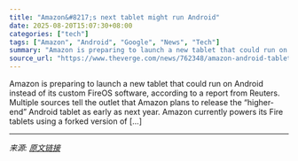 ```yaml
---
title: "Amazon&#8217;s next tablet might run Android"
date: 2025-08-20T15:07:30+08:00
categories: ["tech"]
tags: ["Amazon", "Android", "Google", "News", "Tech"]
summary: "Amazon is preparing to launch a new tablet that could run on Android instead of its custom FireOS software, according to a report from Reuters. Multiple sources tell the outlet that Amazon plans to re"
source_url: "https://www.theverge.com/news/762348/amazon-android-tablet-launch-fireos"
---
```


Amazon is preparing to launch a new tablet that could run on Android instead of its custom FireOS software, according to a report from Reuters. Multiple sources tell the outlet that Amazon plans to release the “higher-end” Android tablet as early as next year. Amazon currently powers its Fire tablets using a forked version of [&#8230;]

---

*来源: [原文链接](https://www.theverge.com/news/762348/amazon-android-tablet-launch-fireos)*
